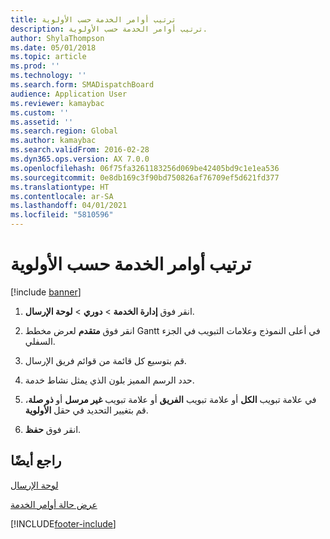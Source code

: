 ```yaml
---
title: ترتيب أوامر الخدمة حسب الأولوية
description: ترتيب أوامر الخدمة حسب الأولوية.
author: ShylaThompson
ms.date: 05/01/2018
ms.topic: article
ms.prod: ''
ms.technology: ''
ms.search.form: SMADispatchBoard
audience: Application User
ms.reviewer: kamaybac
ms.custom: ''
ms.assetid: ''
ms.search.region: Global
ms.author: kamaybac
ms.search.validFrom: 2016-02-28
ms.dyn365.ops.version: AX 7.0.0
ms.openlocfilehash: 06f75fa3261183256d069be42405bd9c1e1ea536
ms.sourcegitcommit: 0e8db169c3f90bd750826af76709ef5d621fd377
ms.translationtype: HT
ms.contentlocale: ar-SA
ms.lasthandoff: 04/01/2021
ms.locfileid: "5810596"
---
```

# <a name="prioritize-service-orders"></a>ترتيب أوامر الخدمة حسب الأولوية 

[!include [banner](../includes/banner.md)]


1.  انقر فوق **إدارة الخدمة** \> **دوري** \> **لوحة الإرسال‬**.

2.  انقر فوق **متقدم** لعرض مخطط Gantt في أعلى النموذج وعلامات التبويب في الجزء السفلي.

3.  قم بتوسيع كل قائمة من قوائم فريق الإرسال.

4.  حدد الرسم المميز بلون الذي يمثل نشاط خدمة.

5.  في علامة تبويب **الكل** أو علامة تبويب **الفريق** أو علامة تبويب **غير مرسل** أو **ذو صلة**، قم بتغيير التحديد في حقل **الأولوية**.

6.  انقر فوق **حفظ**.

## <a name="see-also"></a>راجع أيضًا

[لوحة الإرسال](dispatch-board.md)

[عرض حالة أوامر الخدمة](view-the-status-of-service-orders.md)

  




[!INCLUDE[footer-include](../../includes/footer-banner.md)]